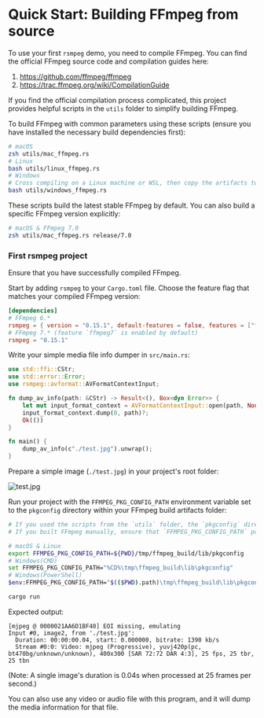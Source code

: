 # Quick Start: Building FFmpeg from source

To use your first `rsmpeg` demo, you need to compile FFmpeg. You can find the official FFmpeg source code and compilation guides here:
1. <https://github.com/ffmpeg/ffmpeg>
2. <https://trac.ffmpeg.org/wiki/CompilationGuide>

If you find the official compilation process complicated, this project provides helpful scripts in the `utils` folder to simplify building FFmpeg.

To build FFmpeg with common parameters using these scripts (ensure you have installed the necessary build dependencies first):

```bash
# macOS
zsh utils/mac_ffmpeg.rs
# Linux
bash utils/linux_ffmpeg.rs
# Windows
# Cross compiling on a Linux machine or WSL, then copy the artifacts to your Windows machine.
bash utils/windows_ffmpeg.rs
```

These scripts build the latest stable FFmpeg by default. You can also build a specific FFmpeg version explicitly:

```bash
# macOS & FFmpeg 7.0
zsh utils/mac_ffmpeg.rs release/7.0
```

### First rsmpeg project

Ensure that you have successfully compiled FFmpeg.

Start by adding `rsmpeg` to your `Cargo.toml` file. Choose the feature flag that matches your compiled FFmpeg version:

```toml
[dependencies]
# FFmpeg 6.*
rsmpeg = { version = "0.15.1", default-features = false, features = ["ffmpeg6"] }
# FFmpeg 7.* (feature `ffmpeg7` is enabled by default)
rsmpeg = "0.15.1"
```

Write your simple media file info dumper in `src/main.rs`:

```rust
use std::ffi::CStr;
use std::error::Error;
use rsmpeg::avformat::AVFormatContextInput;

fn dump_av_info(path: &CStr) -> Result<(), Box<dyn Error>> {
    let mut input_format_context = AVFormatContextInput::open(path, None, &mut None)?;
    input_format_context.dump(0, path)?;
    Ok(())
}

fn main() {
    dump_av_info(c"./test.jpg").unwrap();
}
```

Prepare a simple image (`./test.jpg`) in your project's root folder:

![test.jpg](../assets/mountain.jpg)

Run your project with the `FFMPEG_PKG_CONFIG_PATH` environment variable set to the `pkgconfig` directory within your FFmpeg build artifacts folder:

```bash
# If you used the scripts from the `utils` folder, the `pkgconfig` directory is typically located at `{PWD}/tmp/ffmpeg_build/lib/pkgconfig`.
# If you built FFmpeg manually, ensure that `FFMPEG_PKG_CONFIG_PATH` points to the absolute path of your `pkgconfig` directory.

# macOS & Linux
export FFMPEG_PKG_CONFIG_PATH=${PWD}/tmp/ffmpeg_build/lib/pkgconfig
# Windows(CMD)
set FFMPEG_PKG_CONFIG_PATH="%CD%\tmp\ffmpeg_build\lib\pkgconfig"
# Windows(PowerShell)
$env:FFMPEG_PKG_CONFIG_PATH="$(($PWD).path)\tmp\ffmpeg_build\lib\pkgconfig"

cargo run
```

Expected output:

```output
[mjpeg @ 0000021AA6D1BF40] EOI missing, emulating
Input #0, image2, from './test.jpg':
  Duration: 00:00:00.04, start: 0.000000, bitrate: 1390 kb/s
  Stream #0:0: Video: mjpeg (Progressive), yuvj420p(pc, bt470bg/unknown/unknown), 400x300 [SAR 72:72 DAR 4:3], 25 fps, 25 tbr, 25 tbn
```

(Note: A single image's duration is 0.04s when processed at 25 frames per second.)

You can also use any video or audio file with this program, and it will dump the media information for that file.
